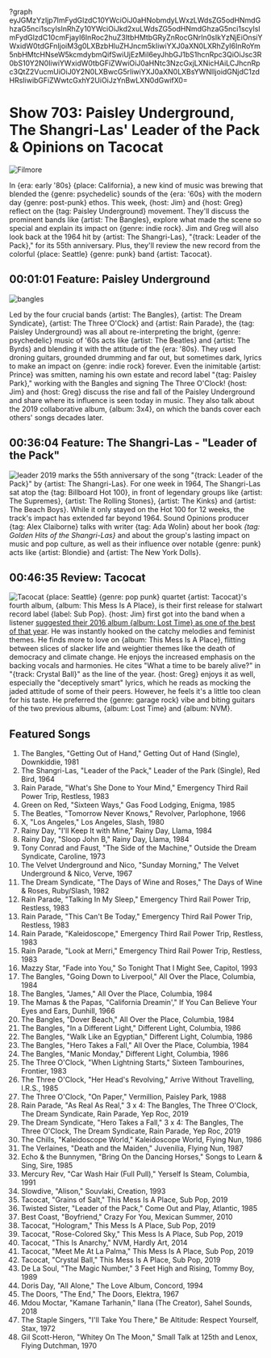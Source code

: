 ?graph eyJGMzYzIjp7ImFydGlzdC10YWciOiJ0aHNobmdyLWxzLWdsZG5odHNmdGhzaG5nci1scyIsInRhZy10YWciOiJkd2xuLWdsZG5odHNmdGhzaG5nci1scyIsImFydGlzdC10cmFjayI6InRoc2huZ3ItbHMtbGRyZnRocGNrIn0sIkYzNjEiOnsiYWxidW0tdGFnIjoiM3g0LXBzbHluZHJncm5kIiwiYXJ0aXN0LXRhZyI6InRoYm5nbHMtcHNseW5kcmdybmQifSwiUjEzMiI6eyJhbGJ1bS1hcnRpc3QiOiJsc3R0bS10Y2N0IiwiYWxidW0tbGFiZWwiOiJ0aHNtc3NzcGxjLXNicHAiLCJhcnRpc3QtZ2VucmUiOiJ0Y2N0LXBwcG5rIiwiYXJ0aXN0LXBsYWNlIjoidGNjdC1zdHRsIiwibGFiZWwtcGxhY2UiOiJzYnBwLXN0dGwifX0=

# Show 703: Paisley Underground, The Shangri-Las' Leader of the Pack & Opinions on Tacocat

![Filmore](https://sound-images.s3.amazonaws.com/images/2019/filmore.jpg)

In {era: early '80s} {place: California}, a new kind of music was brewing that blended the {genre: psychedelic} sounds of the {era: '60s} with the modern day {genre: post-punk} ethos. This week, {host: Jim} and {host: Greg} reflect on the {tag: Paisley Underground} movement. They'll discuss the prominent bands like {artist: The Bangles}, explore what made the scene so special and explain its impact on {genre: indie rock}. Jim and Greg will also look back at the 1964 hit by {artist: The Shangri-Las}, "{track: Leader of the Pack}," for its 55th anniversary. Plus, they'll review the new record from the colorful {place: Seattle} {genre: punk} band {artist: Tacocat}.


## 00:01:01 Feature: Paisley Underground
![bangles](https://sound-images.s3.amazonaws.com/images/2019/bangles2.jpg)

Led by the four crucial bands {artist: The Bangles}, {artist: The Dream Syndicate}, {artist: The Three O'Clock} and {artist: Rain Parade}, the {tag: Paisley Underground} was all about re-interpreting the bright, {genre: psychedelic} music of '60s acts like {artist: The Beatles} and {artist: The Byrds} and blending it with the attitude of the {era: '80s}. They used droning guitars, grounded drumming and far out, but sometimes dark, lyrics to make an impact on {genre: indie rock} forever. Even the inimitable {artist: Prince} was smitten, naming his own estate and record label "{tag: Paisley Park}," working with the Bangles and signing The Three O'Clock! {host: Jim} and {host: Greg} discuss the rise and fall of the Paisley Underground and share where its influence is seen today in music. They also talk about the 2019 collaborative album, {album: 3x4}, on which the bands cover each others' songs decades later.


## 00:36:04 Feature: The Shangri-Las - "Leader of the Pack"
![leader](https://sound-images.s3.amazonaws.com/images/2019/leader_ofthepack.jpg)
2019 marks the 55th anniversary of the song "{track: Leader of the Pack}" by {artist: The Shangri-Las}. For one week in 1964, The Shangri-Las sat atop the {tag: Billboard Hot 100}, in front of legendary groups like {artist: The Supremes}, {artist: The Rolling Stones}, {artist: The Kinks} and {artist: The Beach Boys}. While it only stayed on the Hot 100 for 12 weeks, the track's impact has extended far beyond 1964. Sound Opinions producer {tag: Alex Claiborne} talks with writer {tag: Ada Wolin} about her book *{tag: Golden Hits of the Shangri-Las}* and about the group's lasting impact on music and pop culture, as well as their influence over notable {genre: punk} acts like {artist: Blondie} and {artist: The New York Dolls}.

## 00:46:35 Review: Tacocat
![Tacocat](https://sound-images.s3.amazonaws.com/images/2019/tacocat.jpg) 
{place: Seattle} {genre: pop punk} quartet {artist: Tacocat}'s fourth album, {album: This Mess Is A Place}, is their first release for stalwart record label {label: Sub Pop}. {host: Jim} first got into the band when a listener [suggested their 2016 album {album: Lost Time} as one of the best of that year](https://www.soundopinions.org/show/553/). He was instantly hooked on the catchy melodies and feminist themes. He finds more to love on {album: This Mess Is A Place}, flitting between slices of slacker life and weightier themes like the death of democracy and climate change. He enjoys the increased emphasis on the backing vocals and harmonies. He cites "What a time to be barely alive?" in "{track: Crystal Ball}" as the line of the year. {host: Greg} enjoys it as well, especially the "deceptively smart" lyrics, which he reads as mocking the jaded attitude of some of their peers. However, he feels it's a little too clean for his taste. He preferred the {genre: garage rock} vibe and biting guitars of the two previous albums, {album: Lost Time} and {album: NVM}. 

## Featured Songs

1. The Bangles, "Getting Out of Hand," Getting Out of Hand (Single), Downkiddie, 1981
1. The Shangri-Las, "Leader of the Pack," Leader of the Park (Single), Red Bird, 1964
1. Rain Parade, "What's She Done to Your Mind," Emergency Third Rail Power Trip, Restless, 1983
1. Green on Red, "Sixteen Ways," Gas Food Lodging, Enigma, 1985
1. The Beatles, "Tomorrow Never Knows," Revolver, Parlophone, 1966
1. X, "Los Angeles," Los Angeles, Slash, 1980
1. Rainy Day, "I'll Keep It with Mine," Rainy Day, Llama, 1984
1. Rainy Day, "Sloop John B," Rainy Day, Llama, 1984
1. Tony Conrad and Faust, "The Side of the Machine," Outside the Dream Syndicate, Caroline, 1973
1. The Velvet Underground and Nico, "Sunday Morning," The Velvet Underground & Nico, Verve, 1967
1. The Dream Syndicate, "The Days of Wine and Roses," The Days of Wine & Roses, Ruby/Slash, 1982
1. Rain Parade, "Talking In My Sleep," Emergency Third Rail Power Trip, Restless, 1983
1. Rain Parade, "This Can't Be Today," Emergency Third Rail Power Trip, Restless, 1983
1. Rain Parade, "Kaleidoscope," Emergency Third Rail Power Trip, Restless, 1983
1. Rain Parade, "Look at Merri," Emergency Third Rail Power Trip, Restless, 1983
1. Mazzy Star, "Fade into You," So Tonight That I Might See, Capitol, 1993
1. The Bangles, "Going Down to Liverpool," All Over the Place, Columbia, 1984
1. The Bangles, "James," All Over the Place, Columbia, 1984
1. The Mamas & the Papas, "California Dreamin'," If You Can Believe Your Eyes and Ears, Dunhill, 1966
1. The Bangles, "Dover Beach," All Over the Place, Columbia, 1984
1. The Bangles, "In a Different Light," Different Light, Columbia, 1986
1. The Bangles, "Walk Like an Egyptian," Different Light, Columbia, 1986
1. The Bangles, "Hero Takes a Fall," All Over the Place, Columbia, 1984
1. The Bangles, "Manic Monday," Different Light, Columbia, 1986
1. The Three O'Clock, "When Lightning Starts," Sixteen Tambourines, Frontier, 1983
1. The Three O'Clock, "Her Head's Revolving," Arrive Without Travelling, I.R.S., 1985
1. The Three O'Clock, "On Paper," Vermillion, Paisley Park, 1988
1. Rain Parade, "As Real As Real," 3 x 4: The Bangles, The Three O'Clock, The Dream Syndicate, Rain Parade, Yep Roc, 2019
1. The Dream Syndicate, "Hero Takes a Fall," 3 x 4: The Bangles, The Three O'Clock, The Dream Syndicate, Rain Parade, Yep Roc, 2019
1. The Chills, "Kaleidoscope World," Kaleidoscope World, Flying Nun, 1986
1. The Verlaines, "Death and the Maiden," Juvenilia, Flying Nun, 1987
1. Echo & the Bunnymen, "Bring On the Dancing Horses," Songs to Learn & Sing, Sire, 1985
1. Mercury Rev, "Car Wash Hair (Full Pull)," Yerself Is Steam, Columbia, 1991
1. Slowdive, "Alison," Souvlaki, Creation, 1993
1. Tacocat, "Grains of Salt," This Mess Is A Place, Sub Pop, 2019
1. Twisted Sister, "Leader of the Pack," Come Out and Play, Atlantic, 1985
1. Best Coast, "Boyfriend," Crazy For You, Mexican Summer, 2010
1. Tacocat, "Hologram," This Mess Is A Place, Sub Pop, 2019
1. Tacocat, "Rose-Colored Sky," This Mess Is A Place, Sub Pop, 2019
1. Tacocat, "This Is Anarchy," NVM, Hardly Art, 2014
1. Tacocat, "Meet Me At La Palma," This Mess Is A Place, Sub Pop, 2019
1. Tacocat, "Crystal Ball," This Mess Is A Place, Sub Pop, 2019
1. De La Soul, "The Magic Number," 3 Feet High and Rising, Tommy Boy, 1989
1. Doris Day, "All Alone," The Love Album, Concord, 1994
1. The Doors, "The End," The Doors, Elektra, 1967
1. Mdou Moctar, "Kamane Tarhanin," Ilana (The Creator), Sahel Sounds, 2018
1. The Staple Singers, "I'll Take You There," Be Altitude: Respect Yourself, Stax, 1972
1. Gil Scott-Heron, "Whitey On The Moon," Small Talk at 125th and Lenox, Flying Dutchman, 1970